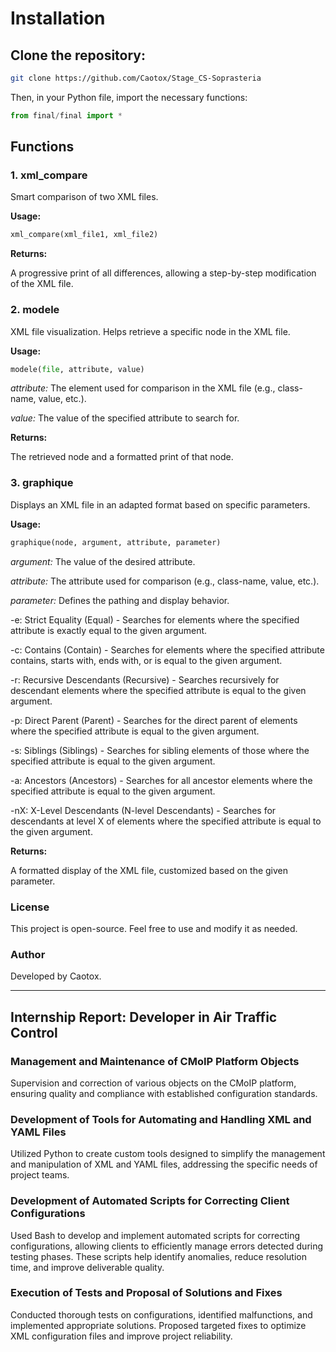 # Installation

## Clone the repository:

```bash
git clone https://github.com/Caotox/Stage_CS-Soprasteria
```

Then, in your Python file, import the necessary functions:

```python
from final/final import *
```

## Functions

### 1. xml_compare

Smart comparison of two XML files.

**Usage:**

```python
xml_compare(xml_file1, xml_file2)
```

**Returns:**

A progressive print of all differences, allowing a step-by-step modification of the XML file.

### 2. modele

XML file visualization. Helps retrieve a specific node in the XML file.

**Usage:**

```python
modele(file, attribute, value)
```

*attribute:* The element used for comparison in the XML file (e.g., class-name, value, etc.).

*value:* The value of the specified attribute to search for.

**Returns:**

The retrieved node and a formatted print of that node.

### 3. graphique

Displays an XML file in an adapted format based on specific parameters.

**Usage:**

```python
graphique(node, argument, attribute, parameter)
```

*argument:* The value of the desired attribute.

*attribute:* The attribute used for comparison (e.g., class-name, value, etc.).

*parameter:* Defines the pathing and display behavior.

-e: Strict Equality (Equal) - Searches for elements where the specified attribute is exactly equal to the given argument.

-c: Contains (Contain) - Searches for elements where the specified attribute contains, starts with, ends with, or is equal to the given argument.

-r: Recursive Descendants (Recursive) - Searches recursively for descendant elements where the specified attribute is equal to the given argument.

-p: Direct Parent (Parent) - Searches for the direct parent of elements where the specified attribute is equal to the given argument.

-s: Siblings (Siblings) - Searches for sibling elements of those where the specified attribute is equal to the given argument.

-a: Ancestors (Ancestors) - Searches for all ancestor elements where the specified attribute is equal to the given argument.

-nX: X-Level Descendants (N-level Descendants) - Searches for descendants at level X of elements where the specified attribute is equal to the given argument.

**Returns:**

A formatted display of the XML file, customized based on the given parameter.

### License

This project is open-source. Feel free to use and modify it as needed.

### Author

Developed by Caotox.

-----------------------------------------------------------------------------------------------

## Internship Report: Developer in Air Traffic Control

### Management and Maintenance of CMoIP Platform Objects

Supervision and correction of various objects on the CMoIP platform, ensuring quality and compliance with established configuration standards.

### Development of Tools for Automating and Handling XML and YAML Files

Utilized Python to create custom tools designed to simplify the management and manipulation of XML and YAML files, addressing the specific needs of project teams.

### Development of Automated Scripts for Correcting Client Configurations

Used Bash to develop and implement automated scripts for correcting configurations, allowing clients to efficiently manage errors detected during testing phases. These scripts help identify anomalies, reduce resolution time, and improve deliverable quality.

### Execution of Tests and Proposal of Solutions and Fixes

Conducted thorough tests on configurations, identified malfunctions, and implemented appropriate solutions. Proposed targeted fixes to optimize XML configuration files and improve project reliability.



